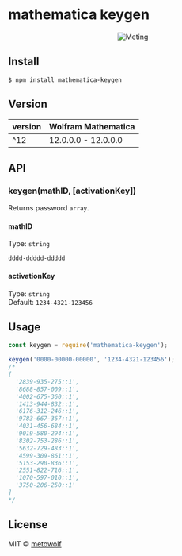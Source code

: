 # mathematica keygen

<p align="center">
<img src="https://user-images.githubusercontent.com/2666735/59565045-c19cc080-9080-11e9-9e54-c305213c6773.png" alt="Meting">
</p>


## Install

```
$ npm install mathematica-keygen
```

## Version

|version|Wolfram Mathematica|
|---|---|
|^12|12.0.0.0 - 12.0.0.0|

## API

### keygen(mathID, [activationKey])

Returns password `array`.

#### mathID

Type: `string`  

`dddd-ddddd-ddddd`

#### activationKey

Type: `string`  
Default: `1234-4321-123456`  

## Usage

```js
const keygen = require('mathematica-keygen');

keygen('0000-00000-00000', '1234-4321-123456');
/*
[
  '2839-935-275::1',
  '8688-857-009::1',
  '4002-675-360::1',
  '1413-944-832::1',
  '6176-312-246::1',
  '9783-667-367::1',
  '4031-456-684::1',
  '9019-580-294::1',
  '8302-753-286::1',
  '5632-729-483::1',
  '4599-309-861::1',
  '5153-290-836::1',
  '2551-822-716::1',
  '1070-597-010::1',
  '3750-206-250::1'
]
*/
```

## License

MIT © [metowolf](https://i-meto.com/)
